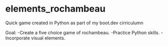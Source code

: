 # elements_rochambeau
Quick game created in Python as part of my boot.dev cirriculumn

Goal:
-Create a five choice game of rochambeau.
-Practice Python skills.
-Incorporate visual elements.
